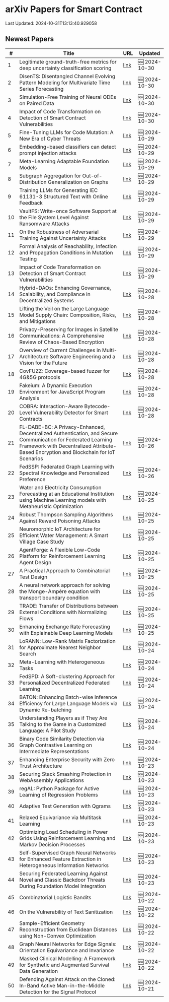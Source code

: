 # arXiv Papers for Smart Contract

Last Updated: 2024-10-31T13:13:40.929058

## Newest Papers

|\#|Title|URL|Updated|
|---|---|---|---|
|1|Legitimate ground-truth-free metrics for deep uncertainty classification scoring|[link](http://arxiv.org/abs/2410.23046v1)|🆕 2024-10-30|
|2|DisenTS: Disentangled Channel Evolving Pattern Modeling for Multivariate Time Series Forecasting|[link](http://arxiv.org/abs/2410.22981v1)|🆕 2024-10-30|
|3|Simulation-Free Training of Neural ODEs on Paired Data|[link](http://arxiv.org/abs/2410.22918v1)|🆕 2024-10-30|
|4|Impact of Code Transformation on Detection of Smart Contract Vulnerabilities|[link](http://arxiv.org/abs/2410.21685v2)|🆕 2024-10-30|
|5|Fine-Tuning LLMs for Code Mutation: A New Era of Cyber Threats|[link](http://arxiv.org/abs/2410.22293v1)|🆕 2024-10-29|
|6|Embedding-based classifiers can detect prompt injection attacks|[link](http://arxiv.org/abs/2410.22284v1)|🆕 2024-10-29|
|7|Meta-Learning Adaptable Foundation Models|[link](http://arxiv.org/abs/2410.22264v1)|🆕 2024-10-29|
|8|Subgraph Aggregation for Out-of-Distribution Generalization on Graphs|[link](http://arxiv.org/abs/2410.22228v1)|🆕 2024-10-29|
|9|Training LLMs for Generating IEC 61131-3 Structured Text with Online Feedback|[link](http://arxiv.org/abs/2410.22159v1)|🆕 2024-10-29|
|10|VaultFS: Write-once Software Support at the File System Level Against Ransomware Attacks|[link](http://arxiv.org/abs/2410.21979v1)|🆕 2024-10-29|
|11|On the Robustness of Adversarial Training Against Uncertainty Attacks|[link](http://arxiv.org/abs/2410.21952v1)|🆕 2024-10-29|
|12|Formal Analysis of Reachability, Infection and Propagation Conditions in Mutation Testing|[link](http://arxiv.org/abs/2410.21904v1)|🆕 2024-10-29|
|13|Impact of Code Transformation on Detection of Smart Contract Vulnerabilities|[link](http://arxiv.org/abs/2410.21685v1)|🆕 2024-10-29|
|14|Hybrid-DAOs: Enhancing Governance, Scalability, and Compliance in Decentralized Systems|[link](http://arxiv.org/abs/2410.21593v1)|🆕 2024-10-28|
|15|Lifting the Veil on the Large Language Model Supply Chain: Composition, Risks, and Mitigations|[link](http://arxiv.org/abs/2410.21218v1)|🆕 2024-10-28|
|16|Privacy-Preserving for Images in Satellite Communications: A Comprehensive Review of Chaos-Based Encryption|[link](http://arxiv.org/abs/2410.21177v1)|🆕 2024-10-28|
|17|Overview of Current Challenges in Multi-Architecture Software Engineering and a Vision for the Future|[link](http://arxiv.org/abs/2410.20984v1)|🆕 2024-10-28|
|18|CovFUZZ: Coverage-based fuzzer for 4G&5G protocols|[link](http://arxiv.org/abs/2410.20958v1)|🆕 2024-10-28|
|19|Fakeium: A Dynamic Execution Environment for JavaScript Program Analysis|[link](http://arxiv.org/abs/2410.20862v1)|🆕 2024-10-28|
|20|COBRA: Interaction-Aware Bytecode-Level Vulnerability Detector for Smart Contracts|[link](http://arxiv.org/abs/2410.20712v1)|🆕 2024-10-28|
|21|FL-DABE-BC: A Privacy-Enhanced, Decentralized Authentication, and Secure Communication for Federated Learning Framework with Decentralized Attribute-Based Encryption and Blockchain for IoT Scenarios|[link](http://arxiv.org/abs/2410.20259v1)|🆕 2024-10-26|
|22|FedSSP: Federated Graph Learning with Spectral Knowledge and Personalized Preference|[link](http://arxiv.org/abs/2410.20105v1)|🆕 2024-10-26|
|23|Water and Electricity Consumption Forecasting at an Educational Institution using Machine Learning models with Metaheuristic Optimization|[link](http://arxiv.org/abs/2410.19709v1)|🆕 2024-10-25|
|24|Robust Thompson Sampling Algorithms Against Reward Poisoning Attacks|[link](http://arxiv.org/abs/2410.19705v1)|🆕 2024-10-25|
|25|Neuromorphic IoT Architecture for Efficient Water Management: A Smart Village Case Study|[link](http://arxiv.org/abs/2410.19562v1)|🆕 2024-10-25|
|26|AgentForge: A Flexible Low-Code Platform for Reinforcement Learning Agent Design|[link](http://arxiv.org/abs/2410.19528v1)|🆕 2024-10-25|
|27|A Practical Approach to Combinatorial Test Design|[link](http://arxiv.org/abs/2410.19522v1)|🆕 2024-10-25|
|28|A neural network approach for solving the Monge-Ampère equation with transport boundary condition|[link](http://arxiv.org/abs/2410.19496v1)|🆕 2024-10-25|
|29|TRADE: Transfer of Distributions between External Conditions with Normalizing Flows|[link](http://arxiv.org/abs/2410.19492v1)|🆕 2024-10-25|
|30|Enhancing Exchange Rate Forecasting with Explainable Deep Learning Models|[link](http://arxiv.org/abs/2410.19241v1)|🆕 2024-10-25|
|31|LoRANN: Low-Rank Matrix Factorization for Approximate Nearest Neighbor Search|[link](http://arxiv.org/abs/2410.18926v1)|🆕 2024-10-24|
|32|Meta-Learning with Heterogeneous Tasks|[link](http://arxiv.org/abs/2410.18894v1)|🆕 2024-10-24|
|33|FedSPD: A Soft-clustering Approach for Personalized Decentralized Federated Learning|[link](http://arxiv.org/abs/2410.18862v1)|🆕 2024-10-24|
|34|BATON: Enhancing Batch-wise Inference Efficiency for Large Language Models via Dynamic Re-batching|[link](http://arxiv.org/abs/2410.18701v1)|🆕 2024-10-24|
|35|Understanding Players as if They Are Talking to the Game in a Customized Language: A Pilot Study|[link](http://arxiv.org/abs/2410.18605v1)|🆕 2024-10-24|
|36|Binary Code Similarity Detection via Graph Contrastive Learning on Intermediate Representations|[link](http://arxiv.org/abs/2410.18561v1)|🆕 2024-10-24|
|37|Enhancing Enterprise Security with Zero Trust Architecture|[link](http://arxiv.org/abs/2410.18291v1)|🆕 2024-10-23|
|38|Securing Stack Smashing Protection in WebAssembly Applications|[link](http://arxiv.org/abs/2410.17925v1)|🆕 2024-10-23|
|39|regAL: Python Package for Active Learning of Regression Problems|[link](http://arxiv.org/abs/2410.17917v1)|🆕 2024-10-23|
|40|Adaptive Test Generation with Qgrams|[link](http://arxiv.org/abs/2410.17907v1)|🆕 2024-10-23|
|41|Relaxed Equivariance via Multitask Learning|[link](http://arxiv.org/abs/2410.17878v1)|🆕 2024-10-23|
|42|Optimizing Load Scheduling in Power Grids Using Reinforcement Learning and Markov Decision Processes|[link](http://arxiv.org/abs/2410.17696v1)|🆕 2024-10-23|
|43|Self-Supervised Graph Neural Networks for Enhanced Feature Extraction in Heterogeneous Information Networks|[link](http://arxiv.org/abs/2410.17617v1)|🆕 2024-10-23|
|44|Securing Federated Learning Against Novel and Classic Backdoor Threats During Foundation Model Integration|[link](http://arxiv.org/abs/2410.17573v1)|🆕 2024-10-23|
|45|Combinatorial Logistic Bandits|[link](http://arxiv.org/abs/2410.17075v1)|🆕 2024-10-22|
|46|On the Vulnerability of Text Sanitization|[link](http://arxiv.org/abs/2410.17052v1)|🆕 2024-10-22|
|47|Sample-Efficient Geometry Reconstruction from Euclidean Distances using Non-Convex Optimization|[link](http://arxiv.org/abs/2410.16982v1)|🆕 2024-10-22|
|48|Graph Neural Networks for Edge Signals: Orientation Equivariance and Invariance|[link](http://arxiv.org/abs/2410.16935v1)|🆕 2024-10-22|
|49|Masked Clinical Modelling: A Framework for Synthetic and Augmented Survival Data Generation|[link](http://arxiv.org/abs/2410.16811v1)|🆕 2024-10-22|
|50|Defending Against Attack on the Cloned: In-Band Active Man-in-the-Middle Detection for the Signal Protocol|[link](http://arxiv.org/abs/2410.16098v1)|🆕 2024-10-21|
